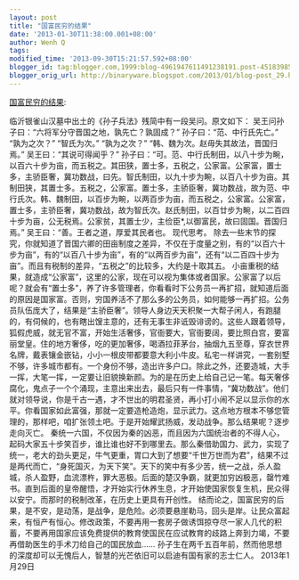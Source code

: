 ```yaml
---
layout: post
title: "国富民穷的结果"
date: '2013-01-30T11:38:00.001+08:00'
author: Wenh Q
tags:
modified_time: '2013-09-30T15:21:57.592+08:00'
blogger_id: tag:blogger.com,1999:blog-4961947611491238191.post-4518398545616945833
blogger_orig_url: http://binaryware.blogspot.com/2013/01/blog-post_29.html
---
```

[国富民穷的结果](http://blog.tianya.cn/blogger/post_show.asp?BlogID=1574137&PostID=49472715):

临沂银雀山汉墓中出土的《孙子兵法》残简中有一段吴问。原文如下：
吴王问孙子曰：“六将军分守晋国之地，孰先亡？孰固成？”
孙子曰：“范、中行氏先亡。”
“孰为之次？”
“智氏为次。”
“孰为之次？”
“韩、魏为次。赵毋失其故法，晋国归焉。”
吴王曰：“其说可得闻乎？”
孙子曰：“可。范、中行氏制田，以八十步为畹，以百六十步为亩，而五税之。其田狭，置士多，五税之，公家富。公家富，置士多，主骄臣奢，冀功数战，曰先。智氏制田，以九十步为畹，以百八十步为亩。其制田狭，其置士多。五税之，公家富。置士多，主骄臣奢，冀功数战，故为范、中行氏次。韩、魏制田，以百步为畹，以两百步为亩，而五税之，公家富。公家富，置士多，主骄臣奢，冀功数战，故为智氏次。赵氏制田，以百廿步为畹，以二百四十步为亩，公无税焉。公家贫，其置士少，主俭臣*,以御富民，故曰固国。晋国归焉。”
吴王曰：“善。王者之道，厚爱其民者也。
现代思考。
除去一些末节的探究，你就知道了晋国六卿的田亩制度之差异，不仅在于度量之别，有的“以百六十步为亩”，有的“以百八十步为亩”，有的“以两百步为亩”，还有“以二百四十步为亩”。而且有税制的差异，“五税之”的比较多，大约是十取其五。
小亩重税的结果，就造成“公家富”，这里的公家，现在可以视为集体或者国家。公家富了以后呢？就会有“置士多”，养了许多管理者，你看看时下公务员一再扩招，就知道后面的原因是国家富。否则，穷国养活不了那么多的公务员，如何能够一再扩招。公务员队伍庞大了，结果是“主骄臣奢”。领导人身边天天积聚一大帮子闲人，有跑腿的，有伺候的，也有瞎出馊主意的，还有无事生非诋毁诽谤的。这些人跟着领导，狐假虎威，就无官不富，开始生活奢侈，官衙要大，官衙要阔，要比照白宫，要富丽堂皇。住的地方奢侈，吃的更加奢侈，喝酒拉菲茅台，抽烟九五至尊，穿衣世界名牌，戴表镶金嵌钻，小小一根皮带都要意大利小牛皮。私宅一样讲究，一套别墅不够，许多城市都有。一个身份不够，造出许多户口。除此之外，还要造城，大手一挥，大笔一挥，一定要让旧貌换新颜。为的是在历史上给自己记一笔。每天奢侈腐化，鬼点子一个个涌现，主意出来出去，最后只有一件事情，“冀功数战”。他们就对领导说，你是千古一遇，才不世出的明君圣贤，再小打小闹不足以显示你的水平。你看国家如此富强，那就一定要造枪造炮，显示武力。这点地方根本不够您管理的，那样吧，咱扩张领土吧。于是开始耀武扬威，发动战争。那么结果呢？逐步走向灭亡。
秦统一六国，不仅因为秦的凶恶，而且因为六国统治者的不得人心，起码大家五十步笑百步，谁比谁也好不到哪里去。那么秦借助国力、武力，实现了统一，老大的劲头更足，牛气更重，胃口大到了想要“千世万世而为君”，结果不过是两代而亡，“身死国灭，为天下笑”。天下的笑中有多少苦，统一之战，杀人盈城，杀人盈野，血流漂杵，罪大恶极。后面的楚汉争霸，就更加穷凶极恶，罄竹难书。直到后面的皇帝醒悟，才开始实行休养生息，才开始使国家恢复生机，民众得以安宁。而那时的税制改革，在历史上更具有开创性。
结而论之，国富民穷的后果，是不安，是动荡，是战争，是危险。必须要悬崖勒马，回头是岸。让民众富起来，有恒产有恒心。修改政策，不要再用一套房子做诱饵掠夺尽一家人几代的积蓄，不要再用国家应该免费提供的教育使国民在应试教育的歧路上奔到力竭，不要再借助医生的手术刀给自己的国民放血……
孙子生在两千五百年前，然而他思想的深度却可以无愧后人，智慧的光芒依旧可以启迪有国有家的志士仁人。
2013年1月29日
